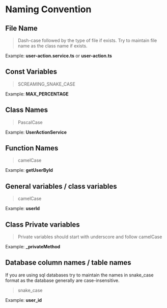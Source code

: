 # Naming Convention
## File Name
 > Dash-case followed by the type of file if exists. 
 Try to maintain file name as the class name if exists. 
 
Example: **user-action.service.ts** or **user-action.ts**
## Const Variables
> SCREAMING_SNAKE_CASE

Example: **MAX_PERCENTAGE**
## Class Names
> PascalCase

Example: **UserActionService**
## Function Names
> camelCase
  
Example: **getUserById**

## General variables / class variables
> camelCase
  
Example: **userId**
## Class Private variables
> Private variables should start with underscore and follow camelCase
  
Example: **_privateMethod**
## Database column names / table names
If you are using sql databases try to maintain the names in snake_case format as the database generally are case-insensitive.
> snake_case

Example: **user_id**
